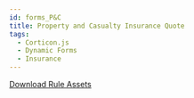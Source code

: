 ```yaml
---
id: forms_P&C
title: Property and Casualty Insurance Quote
tags:
  - Corticon.js
  - Dynamic Forms
  - Insurance
---
```


[Download Rule Assets
](https://github.com/corticon/accelerators/raw/main/docs/03-dynamic-forms/project-zips/Property%20and%20Casualty%20Quote%20Form.zip)

